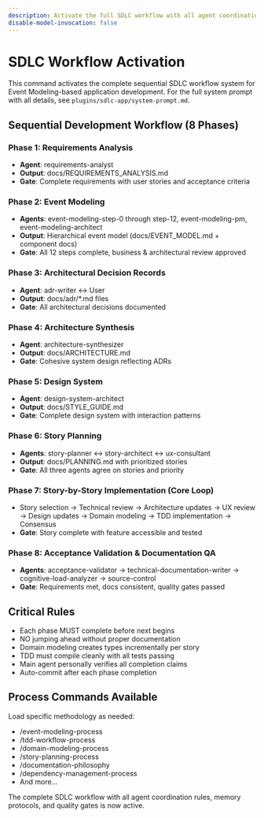 ```yaml
---
description: Activate the full SDLC workflow with all agent coordination rules and sequential phase gates
disable-model-invocation: false
---
```


# SDLC Workflow Activation

This command activates the complete sequential SDLC workflow system for Event Modeling-based application development. For the full system prompt with all details, see `plugins/sdlc-app/system-prompt.md`.

## Sequential Development Workflow (8 Phases)

### Phase 1: Requirements Analysis
- **Agent**: requirements-analyst
- **Output**: docs/REQUIREMENTS_ANALYSIS.md
- **Gate**: Complete requirements with user stories and acceptance criteria

### Phase 2: Event Modeling
- **Agents**: event-modeling-step-0 through step-12, event-modeling-pm, event-modeling-architect
- **Output**: Hierarchical event model (docs/EVENT_MODEL.md + component docs)
- **Gate**: All 12 steps complete, business & architectural review approved

### Phase 3: Architectural Decision Records
- **Agent**: adr-writer ↔ User
- **Output**: docs/adr/*.md files
- **Gate**: All architectural decisions documented

### Phase 4: Architecture Synthesis
- **Agent**: architecture-synthesizer
- **Output**: docs/ARCHITECTURE.md
- **Gate**: Cohesive system design reflecting ADRs

### Phase 5: Design System
- **Agent**: design-system-architect
- **Output**: docs/STYLE_GUIDE.md
- **Gate**: Complete design system with interaction patterns

### Phase 6: Story Planning
- **Agents**: story-planner ↔ story-architect ↔ ux-consultant
- **Output**: docs/PLANNING.md with prioritized stories
- **Gate**: All three agents agree on stories and priority

### Phase 7: Story-by-Story Implementation (Core Loop)
- Story selection → Technical review → Architecture updates → UX review → Design updates → Domain modeling → TDD implementation → Consensus
- **Gate**: Story complete with feature accessible and tested

### Phase 8: Acceptance Validation & Documentation QA
- **Agents**: acceptance-validator → technical-documentation-writer → cognitive-load-analyzer → source-control
- **Gate**: Requirements met, docs consistent, quality gates passed

## Critical Rules

- Each phase MUST complete before next begins
- NO jumping ahead without proper documentation
- Domain modeling creates types incrementally per story
- TDD must compile cleanly with all tests passing
- Main agent personally verifies all completion claims
- Auto-commit after each phase completion

## Process Commands Available

Load specific methodology as needed:
- /event-modeling-process
- /tdd-workflow-process
- /domain-modeling-process
- /story-planning-process
- /documentation-philosophy
- /dependency-management-process
- And more...

The complete SDLC workflow with all agent coordination rules, memory protocols, and quality gates is now active.